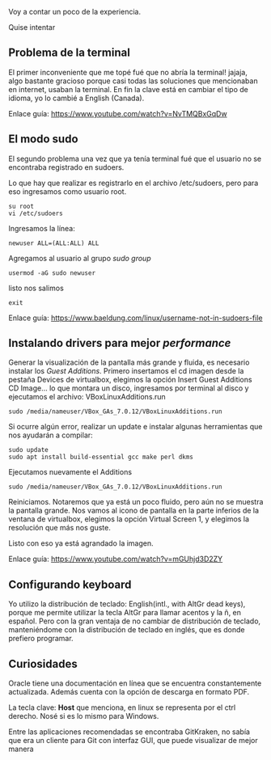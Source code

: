 Voy a contar un poco de la experiencia.

Quise intentar

## Problema de la terminal

El primer inconveniente que me topé fué que no abría la terminal! jajaja, 
algo bastante gracioso porque casi todas las soluciones que mencionaban
en internet, usaban la terminal. En fin la clave está en cambiar el tipo
de idioma, yo lo cambié a English (Canada). 

Enlace guía: https://www.youtube.com/watch?v=NvTMQBxGqDw

## El modo sudo

El segundo problema una vez que ya tenía terminal fué que el usuario no
se encontraba registrado en sudoers. 

Lo que hay que realizar es registrarlo en el archivo /etc/sudoers, pero para
eso ingresamos como usuario root.

    su root
    vi /etc/sudoers

Ingresamos la línea:

    newuser ALL=(ALL:ALL) ALL

Agregamos al usuario al grupo *sudo group*

    usermod -aG sudo newuser

listo nos salimos

    exit

Enlace guía: https://www.baeldung.com/linux/username-not-in-sudoers-file

## Instalando drivers para mejor *performance*

Generar la visualización de la pantalla más grande y fluida, es necesario instalar
los *Guest Additions*. Primero insertamos el cd imagen desde la pestaña Devices de
virtualbox, elegimos la opción Insert Guest Additions CD Image...
lo que montara un disco, ingresamos por terminal al disco y ejecutamos el archivo: 
VBoxLinuxAdditions.run

    sudo /media/nameuser/VBox_GAs_7.0.12/VBoxLinuxAdditions.run

Si ocurre algún error, realizar un update e instalar algunas herramientas que nos
ayudarán a compilar:

    sudo update
    sudo apt install build-essential gcc make perl dkms

Ejecutamos nuevamente el Additions

    sudo /media/nameuser/VBox_GAs_7.0.12/VBoxLinuxAdditions.run

Reiniciamos. Notaremos que ya está un poco fluido, pero aún no se muestra la pantalla
grande. Nos vamos al icono de pantalla en la parte inferios de la ventana de virtualbox,
elegimos la opción Virtual Screen 1, y elegimos la resolución que más nos guste. 

Listo con eso ya está agrandado la imagen.

Enlace guía: https://www.youtube.com/watch?v=mGUhjd3D2ZY

## Configurando keyboard

Yo utilizo la distribución de teclado: English(intl., with AltGr dead keys), porque
me permite utilizar la tecla AltGr para llamar acentos y la ñ, en español. Pero
con la gran ventaja de no cambiar de distribución de teclado, manteniéndome con
la distribución de teclado en inglés, que es donde prefiero programar.

## Curiosidades

Oracle tiene una documentación en línea que se encuentra constantemente 
actualizada. Además cuenta con la opción de descarga en formato PDF.

La tecla clave: **Host** que menciona, en linux se representa por el ctrl derecho.
Nosé si es lo mismo para Windows.

Entre las aplicaciones recomendadas se encontraba GitKraken, no sabía que era un
cliente para Git con interfaz GUI, que puede visualizar de mejor manera 